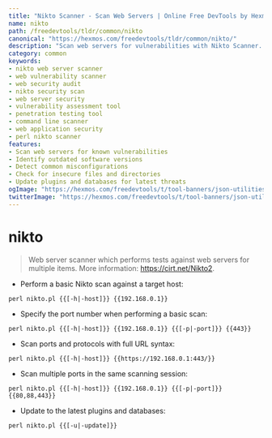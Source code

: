 ```yaml
---
title: "Nikto Scanner - Scan Web Servers | Online Free DevTools by Hexmos"
name: nikto
path: /freedevtools/tldr/common/nikto
canonical: "https://hexmos.com/freedevtools/tldr/common/nikto/"
description: "Scan web servers for vulnerabilities with Nikto Scanner. Perform comprehensive security audits and identify potential weaknesses. Free online tool, no registration required."
category: common
keywords:
- nikto web server scanner
- web vulnerability scanner
- web security audit
- nikto security scan
- web server security
- vulnerability assessment tool
- penetration testing tool
- command line scanner
- web application security
- perl nikto scanner
features:
- Scan web servers for known vulnerabilities
- Identify outdated software versions
- Detect common misconfigurations
- Check for insecure files and directories
- Update plugins and databases for latest threats
ogImage: "https://hexmos.com/freedevtools/t/tool-banners/json-utilities-banner.png"
twitterImage: "https://hexmos.com/freedevtools/t/tool-banners/json-utilities-banner.png"
---
```


# nikto

> Web server scanner which performs tests against web servers for multiple items.
> More information: <https://cirt.net/Nikto2>.

- Perform a basic Nikto scan against a target host:

`perl nikto.pl {{[-h|-host]}} {{192.168.0.1}}`

- Specify the port number when performing a basic scan:

`perl nikto.pl {{[-h|-host]}} {{192.168.0.1}} {{[-p|-port]}} {{443}}`

- Scan ports and protocols with full URL syntax:

`perl nikto.pl {{[-h|-host]}} {{https://192.168.0.1:443/}}`

- Scan multiple ports in the same scanning session:

`perl nikto.pl {{[-h|-host]}} {{192.168.0.1}} {{[-p|-port]}} {{80,88,443}}`

- Update to the latest plugins and databases:

`perl nikto.pl {{[-u|-update]}}`
